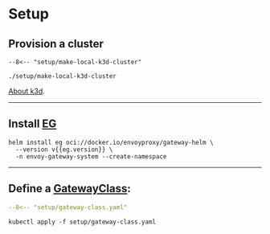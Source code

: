 # Setup

## Provision a cluster

```shell
--8<-- "setup/make-local-k3d-cluster"
```

```shell
./setup/make-local-k3d-cluster
```

[About k3d](https://k3d.io/).

---

## Install [EG](https://gateway.envoyproxy.io/)

```shell
helm install eg oci://docker.io/envoyproxy/gateway-helm \
  --version v{{eg.version}} \
  -n envoy-gateway-system --create-namespace
```

---

## Define a [GatewayClass](https://gateway-api.sigs.k8s.io/api-types/gatewayclass/):

```yaml linenums="1"
--8<-- "setup/gateway-class.yaml"
```

```shell
kubectl apply -f setup/gateway-class.yaml
```